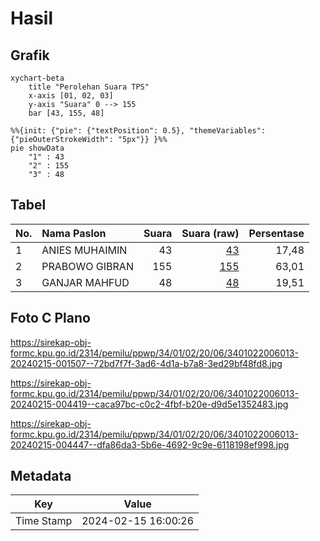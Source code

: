 # Hasil

## Grafik

```mermaid
xychart-beta
    title "Perolehan Suara TPS"
    x-axis [01, 02, 03]
    y-axis "Suara" 0 --> 155
    bar [43, 155, 48]
```

```mermaid
%%{init: {"pie": {"textPosition": 0.5}, "themeVariables": {"pieOuterStrokeWidth": "5px"}} }%%
pie showData
    "1" : 43
    "2" : 155
    "3" : 48
```

## Tabel

| No. | Nama Paslon    | Suara | Suara (raw) | Persentase |
|:--- |:-------------- | -----:| -----------:| ----------:|
| 1   | ANIES MUHAIMIN | 43    | [43][p-1]   | 17,48      |
| 2   | PRABOWO GIBRAN | 155   | [155][p-2]  | 63,01      |
| 3   | GANJAR MAHFUD  | 48    | [48][p-3]   | 19,51      |


[p-1]: https://github.com/gigit-pemilu/pemilu-2024-34-di-yogyakarta/blob/main/pilpres/hitung-suara/sub/34-di-yogyakarta/sub/01-kulon-progo/sub/02-wates/sub/2006-triharjo/sub/013-tps/sub/paslon-1.txt
[p-2]: https://github.com/gigit-pemilu/pemilu-2024-34-di-yogyakarta/blob/main/pilpres/hitung-suara/sub/34-di-yogyakarta/sub/01-kulon-progo/sub/02-wates/sub/2006-triharjo/sub/013-tps/sub/paslon-2.txt
[p-3]: https://github.com/gigit-pemilu/pemilu-2024-34-di-yogyakarta/blob/main/pilpres/hitung-suara/sub/34-di-yogyakarta/sub/01-kulon-progo/sub/02-wates/sub/2006-triharjo/sub/013-tps/sub/paslon-3.txt

## Foto C Plano

https://sirekap-obj-formc.kpu.go.id/2314/pemilu/ppwp/34/01/02/20/06/3401022006013-20240215-001507--72bd7f7f-3ad6-4d1a-b7a8-3ed29bf48fd8.jpg

https://sirekap-obj-formc.kpu.go.id/2314/pemilu/ppwp/34/01/02/20/06/3401022006013-20240215-004419--caca97bc-c0c2-4fbf-b20e-d9d5e1352483.jpg

https://sirekap-obj-formc.kpu.go.id/2314/pemilu/ppwp/34/01/02/20/06/3401022006013-20240215-004447--dfa86da3-5b6e-4692-9c9e-6118198ef998.jpg


## Metadata

| Key        | Value               |
| ---------- | ------------------- |
| Time Stamp | 2024-02-15 16:00:26 |



